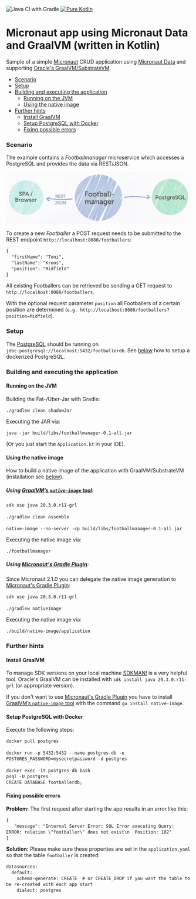 ![Java CI with Gradle](https://github.com/csh0711/micronaut-data-graalvm-kotlin/workflows/Java%20CI%20with%20Gradle/badge.svg?branch=master) [![Pure Kotlin](https://img.shields.io/badge/100%25-kotlin-blue.svg)](https://kotlinlang.org/)

# Micronaut app using Micronaut Data and GraalVM (written in Kotlin) 
Sample of a simple [Micronaut](https://micronaut.io/) CRUD application using 
[Micronaut Data](https://micronaut-projects.github.io/micronaut-data/latest/guide/) 
and supporting [Oracle's GraalVM/SubstrateVM](https://www.graalvm.org/docs/reference-manual/native-image/).

+ [Scenario](#scenario)
+ [Setup](#setup)
+ [Building and executing the application](#building-and-executing-the-application)
  - [Running on the JVM](#running-on-the-jvm)
  - [Using the native image](#using-the-native-image)
+ [Further hints](#further-hints)
  - [Install GraalVM](#install-graalvm)
  - [Setup PostgreSQL with Docker](#setup-postgresql-with-docker)
  - [Fixing possible errors](#fixing-possible-errors)

### Scenario 
The example contains a _Footballmanager_ microservice which accesses a PostgreSQL and provides the data via REST/JSON.

<img src="micronaut-data-kotlin-graalvm.png" alt="Scenario" width="600"/>


To create a new _Footballer_ a POST request needs to be submitted to the REST endpoint `http://localhost:8080/footballers`:
```
{
  "firstName": "Toni",
  "lastName": "Kroos",
  "position": "Midfield"
}
```

All existing Footballers can be retrieved be sending a GET request to `http://localhost:8080/footballers`. 

With the optional request parameter `position` all Footballers of a certain position are determined 
(`e.g. http://localhost:8080/footballers?position=Midfield`).

### Setup
The [PostgreSQL](https://www.postgresql.org/) should be running on `jdbc:postgresql://localhost:5432/footballerdb`.
See [below](#setup-postgresql-with-docker) how to setup a dockerized PostgreSQL.

### Building and executing the application

#### Running on the JVM

Building the Fat-/Uber-Jar with Gradle:
```
./gradlew clean shadowJar
```

Executing the JAR via:
```
java -jar build/libs/footballmanager-0.1-all.jar
```

(Or you just start the `Application.kt` in your IDE).


#### Using the native image

How to build a native image of the application with GraalVM/SubstrateVM (installation see [below](#install-graalvm)).

##### Using [GraalVM’s `native-image` tool](https://www.graalvm.org/docs/reference-manual/native-image/):

```
sdk use java 20.3.0.r11-grl

./gradlew clean assemble

native-image --no-server -cp build/libs/footballmanager-0.1-all.jar
```
Executing the native image via: 
```
./footballmanager 
```

##### Using [Micronaut's Gradle Plugin](https://github.com/micronaut-projects/micronaut-gradle-plugin):

Since Micronaut 2.1.0 you can delegate the native image generation to 
[Micronaut's Gradle Plugin](https://github.com/micronaut-projects/micronaut-gradle-plugin):
```
sdk use java 20.3.0.r11-grl

./gradlew nativeImage  

```
Executing the native image via: 
```
./build/native-image/application 
```


### Further hints

#### Install GraalVM 
To manage SDK versions on your local machine [SDKMAN!](https://sdkman.io/jdks#Oracle) is a very helpful tool.
Oracle's GraalVM can be installed with `sdk install java 20.3.0.r11-grl` (or appropriate version).

If you don't want to use [Micronaut's Gradle Plugin](https://github.com/micronaut-projects/micronaut-gradle-plugin) 
you have to install [GraalVM’s `native-image` tool](https://www.graalvm.org/docs/reference-manual/native-image/) 
with the command `gu install native-image`. 

#### Setup PostgreSQL with Docker
Execute the following steps:
```
docker pull postgres  

docker run -p 5432:5432 --name postgres-db -e POSTGRES_PASSWORD=mysecretpassword -d postgres

docker exec -it postgres-db bash
psql -U postgres
CREATE DATABASE footballerdb;
```
#### Fixing possible errors
**Problem:** The first request after starting the app results in an error like this:

```
{
   "message": "Internal Server Error: SQL Error executing Query: ERROR: relation \"footballer\" does not exist\n  Position: 102"
}
```
**Solution:** Please make sure these properties are set in the `application.yaml` so that the table `footballer` is created:

```
datasources:
  default:
    schema-generate: CREATE  # or CREATE_DROP if you want the table to be re-created with each app start
    dialect: postgres
```
